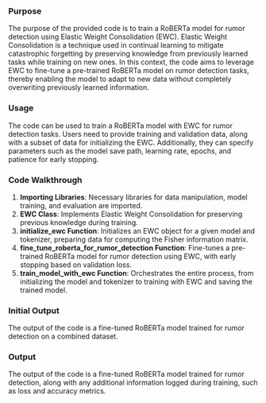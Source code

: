 ### Purpose
The purpose of the provided code is to train a RoBERTa model for rumor detection using Elastic Weight Consolidation (EWC). Elastic Weight Consolidation is a technique used in continual learning to mitigate catastrophic forgetting by preserving knowledge from previously learned tasks while training on new ones. In this context, the code aims to leverage EWC to fine-tune a pre-trained RoBERTa model on rumor detection tasks, thereby enabling the model to adapt to new data without completely overwriting previously learned information.

### Usage
The code can be used to train a RoBERTa model with EWC for rumor detection tasks. Users need to provide training and validation data, along with a subset of data for initializing the EWC. Additionally, they can specify parameters such as the model save path, learning rate, epochs, and patience for early stopping.

### Code Walkthrough
1. **Importing Libraries**: Necessary libraries for data manipulation, model training, and evaluation are imported.
2. **EWC Class**: Implements Elastic Weight Consolidation for preserving previous knowledge during training.
3. **initialize_ewc Function**: Initializes an EWC object for a given model and tokenizer, preparing data for computing the Fisher information matrix.
4. **fine_tune_roberta_for_rumor_detection Function**: Fine-tunes a pre-trained RoBERTa model for rumor detection using EWC, with early stopping based on validation loss.
5. **train_model_with_ewc Function**: Orchestrates the entire process, from initializing the model and tokenizer to training with EWC and saving the trained model.

### Initial Output
The output of the code is a fine-tuned RoBERTa model trained for rumor detection on a combined dataset.

### Output
The output of the code is a fine-tuned RoBERTa model trained for rumor detection, along with any additional information logged during training, such as loss and accuracy metrics.
